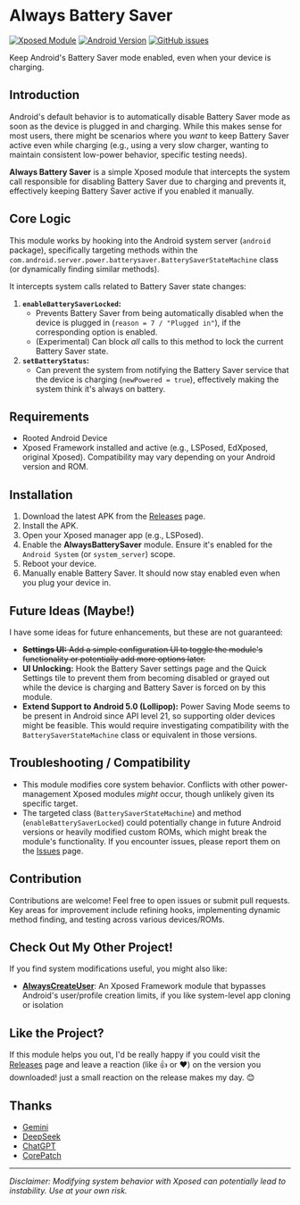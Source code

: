 # Always Battery Saver
[![Xposed Module](https://img.shields.io/badge/Xposed%20Module-✓-green.svg)]()
[![Android Version](https://img.shields.io/badge/Android-9.0%2B-blue.svg)]()
[![GitHub issues](https://img.shields.io/github/issues/icepony/AlwaysBatterySaver)](https://github.com/icepony/AlwaysBatterySaver/issues)


Keep Android's Battery Saver mode enabled, even when your device is charging.

## Introduction

Android's default behavior is to automatically disable Battery Saver mode as soon as the device is plugged in and charging. While this makes sense for most users, there might be scenarios where you *want* to keep Battery Saver active even while charging (e.g., using a very slow charger, wanting to maintain consistent low-power behavior, specific testing needs).

**Always Battery Saver** is a simple Xposed module that intercepts the system call responsible for disabling Battery Saver due to charging and prevents it, effectively keeping Battery Saver active if you enabled it manually.

## Core Logic

This module works by hooking into the Android system server (`android` package), specifically targeting methods within the `com.android.server.power.batterysaver.BatterySaverStateMachine` class (or dynamically finding similar methods).

It intercepts system calls related to Battery Saver state changes:

1.  **`enableBatterySaverLocked`:**
    *   Prevents Battery Saver from being automatically disabled when the device is plugged in (`reason = 7 / "Plugged in"`), if the corresponding option is enabled.
    *   (Experimental) Can block *all* calls to this method to lock the current Battery Saver state.
2.  **`setBatteryStatus`:**
    *   Can prevent the system from notifying the Battery Saver service that the device is charging (`newPowered = true`), effectively making the system think it's always on battery.

## Requirements

*   Rooted Android Device
*   Xposed Framework installed and active (e.g., LSPosed, EdXposed, original Xposed). Compatibility may vary depending on your Android version and ROM.

## Installation

1.  Download the latest APK from the [Releases](https://github.com/icepony/AlwaysBatterySaver/releases) page.
2.  Install the APK.
3.  Open your Xposed manager app (e.g., LSPosed).
4.  Enable the **AlwaysBatterySaver** module. Ensure it's enabled for the `Android System` (or `system_server`) scope.
5.  Reboot your device.
6.  Manually enable Battery Saver. It should now stay enabled even when you plug your device in.

## Future Ideas (Maybe!)

I have some ideas for future enhancements, but these are not guaranteed:

*   ~~**Settings UI:** Add a simple configuration UI to toggle the module's functionality or potentially add more options later.~~
*   **UI Unlocking:** Hook the Battery Saver settings page and the Quick Settings tile to prevent them from becoming disabled or grayed out while the device is charging and Battery Saver is forced on by this module.
*   **Extend Support to Android 5.0 (Lollipop):** Power Saving Mode seems to be present in Android since API level 21, so supporting older devices might be feasible. This would require investigating compatibility with the `BatterySaverStateMachine` class or equivalent in those versions.

## Troubleshooting / Compatibility

*   This module modifies core system behavior. Conflicts with other power-management Xposed modules *might* occur, though unlikely given its specific target.
*   The targeted class (`BatterySaverStateMachine`) and method (`enableBatterySaverLocked`) could potentially change in future Android versions or heavily modified custom ROMs, which might break the module's functionality. If you encounter issues, please report them on the [Issues](https://github.com/icepony/AlwaysBatterySaver/issues) page.

## Contribution

Contributions are welcome! Feel free to open issues or submit pull requests. Key areas for improvement include refining hooks, implementing dynamic method finding, and testing across various devices/ROMs.

## Check Out My Other Project!

If you find system modifications useful, you might also like:

*   **[AlwaysCreateUser](https://github.com/icepony/AlwaysCreateUser)**: An Xposed Framework module that bypasses Android's user/profile creation limits, if you like system-level app cloning or isolation

## Like the Project?

If this module helps you out, I'd be really happy if you could visit the [Releases](https://github.com/icepony/AlwaysBatterySaver/releases) page and leave a reaction (like 👍 or ❤️) on the version you downloaded! just a small reaction on the release makes my day. 😊

## Thanks

- [Gemini](https://gemini.google.com/app)
- [DeepSeek](https://www.deepseek.com/)
- [ChatGPT](https://chatgpt.com/)
- [CorePatch](https://github.com/LSPosed/CorePatch)

---
*Disclaimer: Modifying system behavior with Xposed can potentially lead to instability. Use at your own risk.*

